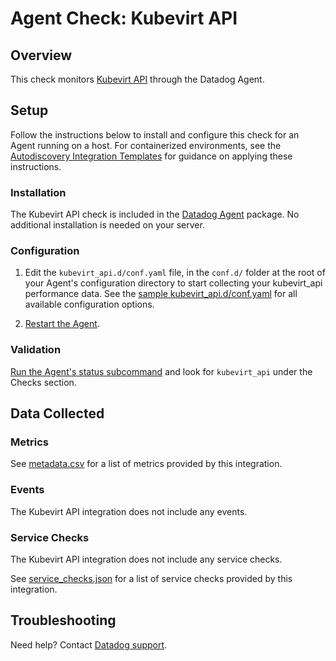 # Agent Check: Kubevirt API

## Overview

This check monitors [Kubevirt API][1] through the Datadog Agent.

## Setup

Follow the instructions below to install and configure this check for an Agent running on a host. For containerized environments, see the [Autodiscovery Integration Templates][3] for guidance on applying these instructions.

### Installation

The Kubevirt API check is included in the [Datadog Agent][2] package.
No additional installation is needed on your server.

### Configuration

1. Edit the `kubevirt_api.d/conf.yaml` file, in the `conf.d/` folder at the root of your Agent's configuration directory to start collecting your kubevirt_api performance data. See the [sample kubevirt_api.d/conf.yaml][4] for all available configuration options.

2. [Restart the Agent][5].

### Validation

[Run the Agent's status subcommand][6] and look for `kubevirt_api` under the Checks section.

## Data Collected

### Metrics

See [metadata.csv][7] for a list of metrics provided by this integration.

### Events

The Kubevirt API integration does not include any events.

### Service Checks

The Kubevirt API integration does not include any service checks.

See [service_checks.json][8] for a list of service checks provided by this integration.

## Troubleshooting

Need help? Contact [Datadog support][9].


[1]: **LINK_TO_INTEGRATION_SITE**
[2]: https://app.datadoghq.com/account/settings/agent/latest
[3]: https://docs.datadoghq.com/agent/kubernetes/integrations/
[4]: https://github.com/DataDog/integrations-core/blob/master/kubevirt_api/datadog_checks/kubevirt_api/data/conf.yaml.example
[5]: https://docs.datadoghq.com/agent/guide/agent-commands/#start-stop-and-restart-the-agent
[6]: https://docs.datadoghq.com/agent/guide/agent-commands/#agent-status-and-information
[7]: https://github.com/DataDog/integrations-core/blob/master/kubevirt_api/metadata.csv
[8]: https://github.com/DataDog/integrations-core/blob/master/kubevirt_api/assets/service_checks.json
[9]: https://docs.datadoghq.com/help/
